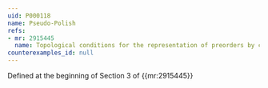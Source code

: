 ```yaml
---
uid: P000118
name: Pseudo-Polish
refs:
- mr: 2915445
  name: Topological conditions for the representation of preorders by continuous utilities
counterexamples_id: null
---
```

Defined at the beginning of Section 3 of {{mr:2915445}}
